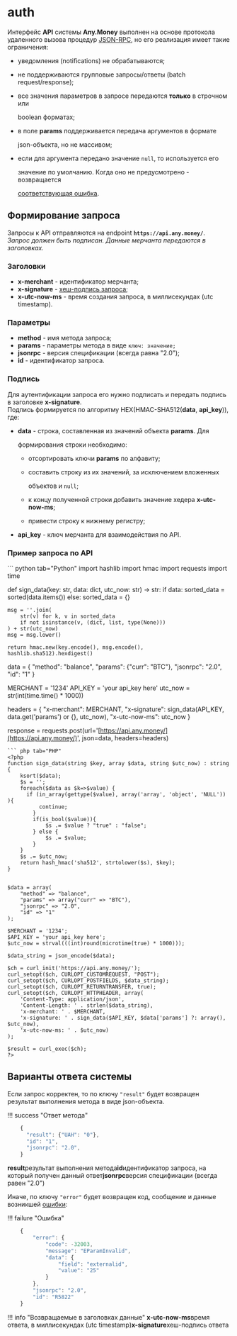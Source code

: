 # auth

Интерфейс **API** системы **Any.Money** выполнен на основе протокола удаленного вызова процедур [JSON-RPC](https://www.jsonrpc.org/specification), но его реализация имеет такие ограничения:

* уведомления \(notifications\) не обрабатываются;  
* не поддерживаются групповые запросы/ответы \(batch request/response\);  
* все значения параметров в запросе передаются **только** в строчном или 

  boolean форматах;  

* в поле **params** поддерживается передача аргументов в формате 

  json-объекта, но не массивом;  

* если для аргумента передано значение `null`, то используется его 

  значение по умолчанию. Когда оно не предусмотрено - возвращается 

  [соответствующая ошибка](exc.md).

## Формирование запроса

Запросы к API отправляются на endpoint **`https://api.any.money/`**.  
_Запрос должен быть подписан. Данные мерчанта передаются в заголовках._

### Заголовки

* **x-merchant**    - идентификатор мерчанта;  
* **x-signature**   - [хеш-подпись запроса](auth.md#x-sign_creation);
* **x-utc-now-ms**  - время создания запроса, в миллисекундах \(utc timestamp\).

### Параметры

* **method** - имя метода запроса;  
* **params** - параметры метода в виде `ключ: значение;`
* **jsonrpc** - версия спецификации \(всегда равна "2.0"\);  
* **id** - идентификатор запроса.  

### Подпись

Для аутентификации запроса его нужно подписать и передать подпись в заголовке **x-signature**.  
Подпись формируется по алгоритму HEX\(HMAC-SHA512\(**data**, **api\_key**\)\), где:

* **data** - строка, составленная из значений объекта **params**. Для 

  формирования строки необходимо:  

  * отсортировать ключи **params** по алфавиту;  
  * составить строку из их значений, за исключением вложенных 

    объектов и `null`;  

  * к концу полученной строки добавить значение хедера **x-utc-now-ms**;  
  * привести строку к нижнему регистру;  

* **api\_key** - ключ мерчанта для взаимодействия по API.  

### Пример запроса по API

\`\`\` python tab="Python" import hashlib import hmac import requests import time

def sign\_data\(key: str, data: dict, utc\_now: str\) -&gt; str: if data: sorted\_data = sorted\(data.items\(\)\) else: sorted\_data = {}

```text
msg = ''.join(
    str(v) for k, v in sorted_data
    if not isinstance(v, (dict, list, type(None)))
) + str(utc_now)
msg = msg.lower()

return hmac.new(key.encode(), msg.encode(), hashlib.sha512).hexdigest()
```

data = { "method": "balance", "params": {"curr": "BTC"}, "jsonrpc": "2.0", "id": "1" }

MERCHANT = '1234' API\_KEY = 'your api\_key here' utc\_now = str\(int\(time.time\(\) \* 1000\)\)

headers = { "x-merchant": MERCHANT, "x-signature": sign\_data\(API\_KEY, data.get\('params'\) or {}, utc\_now\), "x-utc-now-ms": utc\_now }

response = requests.post\(url='[https://api.any.money/](https://api.any.money/)', json=data, headers=headers\)

```text
``` php tab="PHP"
<?php
function sign_data(string $key, array $data, string $utc_now) : string {
    ksort($data);
    $s = '';
    foreach($data as $k=>$value) {
      if (in_array(gettype($value), array('array', 'object', 'NULL')) ){
          continue;
        }
        if(is_bool($value)){
            $s .= $value ? "true" : "false";
        } else {
            $s .= $value;
        }
    }
    $s .= $utc_now;
    return hash_hmac('sha512', strtolower($s), $key);
}


$data = array(
    "method" => "balance", 
    "params" => array("curr" => "BTC"),
    "jsonrpc" => "2.0",
    "id" => "1"
);

$MERCHANT = '1234';
$API_KEY = 'your api_key here';
$utc_now = strval(((int)round(microtime(true) * 1000)));

$data_string = json_encode($data);

$ch = curl_init('https://api.any.money/');                                                                                                                                            
curl_setopt($ch, CURLOPT_CUSTOMREQUEST, "POST");
curl_setopt($ch, CURLOPT_POSTFIELDS, $data_string);
curl_setopt($ch, CURLOPT_RETURNTRANSFER, true);
curl_setopt($ch, CURLOPT_HTTPHEADER, array(
    'Content-Type: application/json',
    'Content-Length: ' . strlen($data_string),
    'x-merchant: ' . $MERCHANT,
    'x-signature: ' . sign_data($API_KEY, $data['params'] ?: array(), $utc_now),
    'x-utc-now-ms: ' . $utc_now)
);

$result = curl_exec($ch);
?>
```

## Варианты ответа системы

Если запрос корректен, то по ключу `"result"` будет возвращен результат выполнения метода в виде json-объекта.

!!! success "Ответ метода"

```javascript
    {
      "result": {"UAH": "0"}, 
      "id": "1", 
      "jsonrpc": "2.0",
    }
```

**result**результат выполнения метода**id**идентификатор запроса, на который получен данный ответ**jsonrpc**версия спецификации \(всегда равен "2.0"\)

Иначе, по ключу `"error"` будет возвращен код, сообщение и данные возникшей [ошибки](exc.md):

!!! failure "Ошибка"

```javascript
    {
        "error": {
            "code": -32003,
            "message": "EParamInvalid",
            "data": {
                "field": "externalid",
                "value": "25"
            }
        },
        "jsonrpc": "2.0",
        "id": "R5822"
    }
```

!!! info "Возвращаемые в заголовках данные" **x-utc-now-ms**время ответа, в миллисекундах \(utc timestamp\)**x-signature**хеш-подпись ответа

